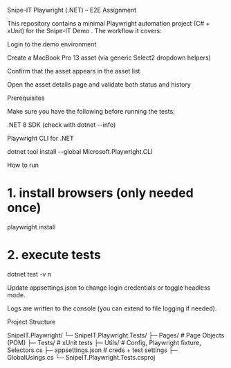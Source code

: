 Snipe-IT Playwright (.NET) – E2E Assignment

This repository contains a minimal Playwright automation project (C# + xUnit) for the Snipe-IT Demo
.
The workflow it covers:

Login to the demo environment

Create a MacBook Pro 13 asset (via generic Select2 dropdown helpers)

Confirm that the asset appears in the asset list

Open the asset details page and validate both status and history

Prerequisites

Make sure you have the following before running the tests:

.NET 8 SDK
 (check with dotnet --info)

Playwright CLI for .NET

dotnet tool install --global Microsoft.Playwright.CLI

How to run

# 1. install browsers (only needed once)
playwright install

# 2. execute tests
dotnet test -v n


Update appsettings.json to change login credentials or toggle headless mode.

Logs are written to the console (you can extend to file logging if needed).

Project Structure

SnipeIT.Playwright/
└─ SnipeIT.Playwright.Tests/
   ├─ Pages/               # Page Objects (POM)
   ├─ Tests/               # xUnit tests
   ├─ Utils/               # Config, Playwright fixture, Selectors.cs
   ├─ appsettings.json     # creds + test settings
   ├─ GlobalUsings.cs
   └─ SnipeIT.Playwright.Tests.csproj


